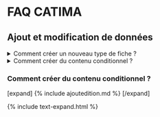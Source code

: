 # FAQ CATIMA


## Ajout et modification de données


<details><summary><a>Comment créer un nouveau type de fiche ?</a></summary>

{% include creationtypefiche.md %}

</details>

<details><summary><a>Comment créer du contenu conditionnel ?</a></summary>

{% include ajoutedition.md %}

</details>

### Comment créer du contenu conditionnel ?

[expand] 
{% include ajoutedition.md %}
[/expand]

{% include text-expand.html %}
